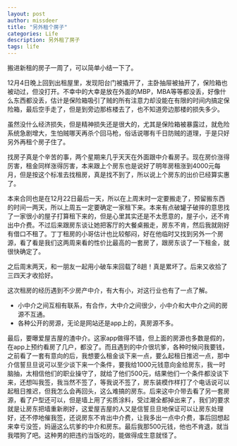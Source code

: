 ```yaml
---
layout: post
author: missdeer
title: "另外租个房子"
categories: Life
description: 另外租了房子
tags: life
---
```

搬进新租的房子一周了，可以简单小结一下了。

12月4日晚上回到出租屋里，发现阳台门被撬开了，主卧抽屉被抽开了，保险箱也被动过，但没打开。不幸中的大幸是放在外面的MBP，MBA等等都没丢，好像什么东西都没丢，估计是保险箱吸引了贼的所有注意力却没能在有限的时间内搞定保险箱，最后空手走了，但是到旁边那栋楼去了，也不知道旁边那楼的损失多少。

虽然没什么经济损失，但是精神损失还是很大的，尤其是保险箱被暴露过，就危险系统急剧增大，生怕贼哪天再杀个回马枪，俗话说哪有千日防贼的道理，于是只好另外再租个房子住了。

找房子真是个辛苦的事，两个星期来几乎天天在外面跟中介看房子。现在房价涨得厉害，租金同样涨得厉害，本来跟上个房东也是说好了明年房租涨到4000元每月，但是按这个标准去找租房，真是找不到了，所以说上个房东的出价已经算实惠了。

本来合同也是在12月22日最后一天，所以在上周末时一定要搬走了，预留搬东西的时间一两天，所以上周五一定要确定一家租下来。本来有点破罐子破摔的意思找了一家很小的屋子打算租下来的，但是心里其实还是不太愿意的，屋子小，还不肯出中介费。不过后来跟房东谈让她把客厅的大餐桌搬走，房东不肯，然后我就刚好有借口不租了。丁丁租房的小哥估计也比较郁闷，好在他临时又找到另外一个房源，看了看是我们这两周来看的性价比最高的一套房了，跟房东谈了一下租金，就很快确定了。

之后周末两天，和一朋友一起用小破车来回载了8趟！真是累坏了。后来又收拾了三四天才收拾好。

这次租房的经历遇到不少房产中介，有大有小，对这行业也有了一点了解。

- 小中介之间互相有联系，有合作，大中介之间很少，小中介和大中介之间的房源不互通。
- 各种公开的房源，无论是网站还是app上的，真房源不多。

最后，要曝爱屋吉屋的渣中介。这家app做得不错，但上面的房源也多数是假的，在app上预约看房了几户，都没了。而且遇到的中介很坑爹，各种时候问我要钱，之前看了一套有意向的后，我想要么租金谈下来一点，要么起租日推迟一点，那中介信誓旦旦说可以至少谈下来一个条件，要我给1000元钱意向金给房东，我一时脑抽，太相信他们的职业操守了，就给了他们500元，结果他们一个条件都没谈下来，还想叫我签，我当然不签了，等我说不签了，房东装模作样打了个电话说可以起租日推迟，但我怎么会再回头，这么难搞的房东。后来这中介带去看了另一套房源，看了户型还可以，但是墙上用了劣质涂料，受过潮全都掉出来了，我们的要求就是让房东把墙重新刷好，这爱屋吉屋的人又是信誓旦旦地保证可以让房东处理好，还不停地催我签，还说房东不肯出中介费，让我多出一点中介费，事后回想起来幸亏没签，妈逼这么坑爹的中介和房东。最后我那500元钱，他也不肯退，就当我喂狗了吧。这种男的把违约当饭吃的，能做得成生意就怪了。

